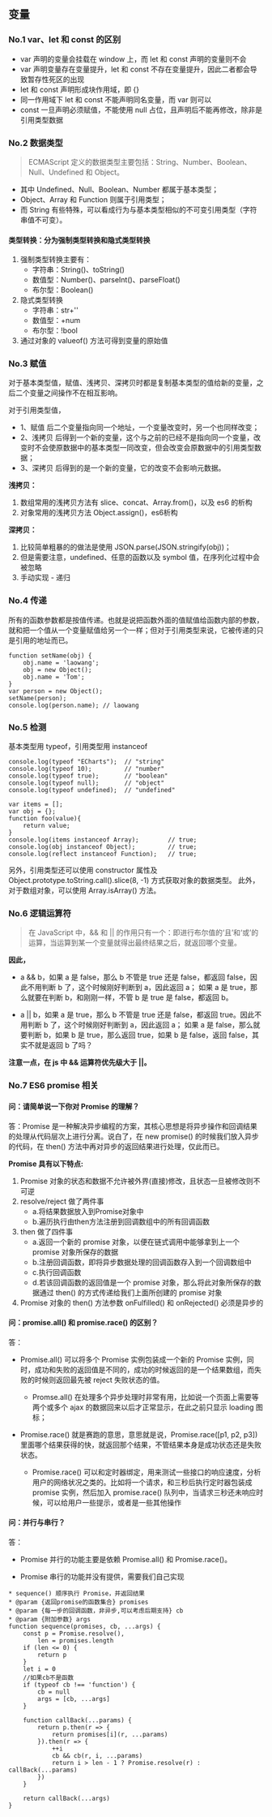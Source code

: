 ## 变量

### No.1 var、let 和 const 的区别
- var 声明的变量会挂载在 window 上，而 let 和 const 声明的变量则不会
- var 声明变量存在变量提升，let 和 const 不存在变量提升，因此二者都会导致暂存性死区的出现
- let 和 const 声明形成块作用域，即 {}
- 同一作用域下 let 和 const 不能声明同名变量，而 var 则可以
- const 一旦声明必须赋值，不能使用 null 占位，且声明后不能再修改，除非是引用类型数据

### No.2 数据类型
> ECMAScript 定义的数据类型主要包括：String、Number、Boolean、Null、Undefined 和 Object。
- 其中 Undefined、Null、Boolean、Number 都属于基本类型；
- Object、Array 和 Function 则属于引用类型；
- 而 String 有些特殊，可以看成行为与基本类型相似的不可变引用类型（字符串值不可变）。

#### 类型转换：分为强制类型转换和隐式类型转换
1. 强制类型转换主要有：
    - 字符串：String()、toString()
    - 数值型：Number()、parseInt()、parseFloat()
    - 布尔型：Boolean()
2. 隐式类型转换
    - 字符串：str+''
    - 数值型：+num
    - 布尔型：!bool
3. 通过对象的 valueof() 方法可得到变量的原始值

### No.3 赋值
对于基本类型值，赋值、浅拷贝、深拷贝时都是复制基本类型的值给新的变量，之后二个变量之间操作不在相互影响。

对于引用类型值，
- 1、赋值 后二个变量指向同一个地址，一个变量改变时，另一个也同样改变；
- 2、浅拷贝 后得到一个新的变量，这个与之前的已经不是指向同一个变量，改变时不会使原数据中的基本类型一同改变，但会改变会原数据中的引用类型数据；
- 3、深拷贝 后得到的是一个新的变量，它的改变不会影响元数据。

**浅拷贝：**
1. 数组常用的浅拷贝方法有 slice、concat、Array.from()，以及 es6 的析构
2. 对象常用的浅拷贝方法 Object.assign()，es6析构

**深拷贝：**
1. 比较简单粗暴的的做法是使用 JSON.parse(JSON.stringify(obj))；
2. 但是需要注意，undefined、任意的函数以及 symbol 值，在序列化过程中会被忽略
3. 手动实现 - 递归

### No.4 传递

所有的函数参数都是按值传递。也就是说把函数外面的值赋值给函数内部的参数，就和把一个值从一个变量赋值给另一个一样；但对于引用类型来说，它被传递的只是引用的地址而已。
```
function setName(obj) {
	obj.name = 'laowang';
	obj = new Object();
	obj.name = 'Tom';
}
var person = new Object();
setName(person);
console.log(person.name); // laowang
```

### No.5 检测

基本类型用 typeof，引用类型用 instanceof
```
console.log(typeof "ECharts");	// "string"
console.log(typeof 10);         // "number"
console.log(typeof true);       // "boolean"
console.log(typeof null);		// "object"
console.log(typeof undefined);  // "undefined"

var items = [];
var obj = {};
function foo(value){
	return value;
}
console.log(items instanceof Array);		// true;
console.log(obj instanceof Object);			// true;
console.log(reflect instanceof Function);	// true;
```
另外，引用类型还可以使用 constructor 属性及 Object.prototype.toString.call().slice(8, -1) 方式获取对象的数据类型。
此外，对于数组对象，可以使用 Array.isArray() 方法。

### No.6 逻辑运算符
>在 JavaScript 中，&& 和 || 的作用只有一个：即进行布尔值的‘且’和‘或’的运算，当运算到某一个变量就得出最终结果之后，就返回哪个变量。

**因此，**
- a && b，如果 a 是 false，那么 b 不管是 true 还是 false，都返回 false，因此不用判断 b 了，这个时候刚好判断到 a，因此返回 a；
如果 a 是 true，那么就要在判断 b，和刚刚一样，不管 b 是 true 是 false，都返回 b。

- a || b，如果 a 是 true，那么 b 不管是 true 还是 false，都返回 true。因此不用判断 b 了，这个时候刚好判断到 a，因此返回 a；
如果 a 是 false，那么就要判断 b，如果 b 是 true，那么返回 true，如果 b 是 false，返回 false，其实不就是返回 b 了吗？

**注意一点，在 js 中 && 运算符优先级大于 ||。**

### No.7 ES6 promise 相关

#### 问：请简单说一下你对 Promise 的理解？
答：Promise 是一种解决异步编程的方案，其核心思想是将异步操作和回调结果的处理从代码层次上进行分离。说白了，在 new promise() 的时候我们放入异步的代码，在 then() 方法中再对异步的返回结果进行处理，仅此而已。

**Promise 具有以下特点:**
1. Promise 对象的状态和数据不允许被外界(直接)修改，且状态一旦被修改则不可逆
2. resolve/reject 做了两件事
    - a.将结果数据放入到Promise对象中
    - b.遍历执行由then方法注册到回调数组中的所有回调函数
3. then 做了四件事
    - a.返回一个新的 promise 对象，以便在链式调用中能够拿到上一个 promise 对象所保存的数据
    - b.注册回调函数，即将异步数据处理的回调函数存入到一个回调数组中
    - c.执行回调函数
    - d.若该回调函数的返回值是一个 promise 对象，那么将此对象所保存的数据通过 then() 的方式传递给我们上面所创建的 promise 对象
4. Promise 对象的 then() 方法参数 onFulfilled() 和 onRejected() 必须是异步的

#### 问：promise.all() 和 promise.race() 的区别？
答：
- Promise.all() 可以将多个 Promise 实例包装成一个新的 Promise 实例，同时，成功和失败的返回值是不同的，成功的时候返回的是一个结果数组，而失败的时候则返回最先被 reject 失败状态的值。
    - Promse.all() 在处理多个异步处理时非常有用，比如说一个页面上需要等两个或多个 ajax 的数据回来以后才正常显示，在此之前只显示 loading 图标；

- Promise.race() 就是赛跑的意思，意思就是说，Promise.race([p1, p2, p3]) 里面哪个结果获得的快，就返回那个结果，不管结果本身是成功状态还是失败状态。
    - Promise.race() 可以和定时器绑定，用来测试一些接口的响应速度，分析用户的网络状况之类的。比如将一个请求，和三秒后执行定时器包装成 promise 实例，然后加入 promise.race() 队列中，当请求三秒还未响应时候，可以给用户一些提示，或者是一些其他操作

#### 问：并行与串行？
答：
- Promise 并行的功能主要是依赖 Promise.all() 和 Promise.race()。

- Promise 串行的功能并没有提供，需要我们自己实现
```
* sequence() 顺序执行 Promise，并返回结果
* @param {返回promise的函数集合} promises 
* @param {每一步的回调函数，非异步,可以考虑后期支持} cb 
* @param {附加参数} args 
function sequence(promises, cb, ...args) {
	const p = Promise.resolve(),
		len = promises.length
	if (len <= 0) {
		return p
	}
	let i = 0
	//如果cb不是函数
	if (typeof cb !== 'function') {
		cb = null
		args = [cb, ...args]
	}

	function callBack(...params) {
		return p.then(r => {
			return promises[i](r, ...params)
		}).then(r => {
			++i
			cb && cb(r, i, ...params)
			return i > len - 1 ? Promise.resolve(r) : callBack(...params)
		})
	}

	return callBack(...args)
}
```